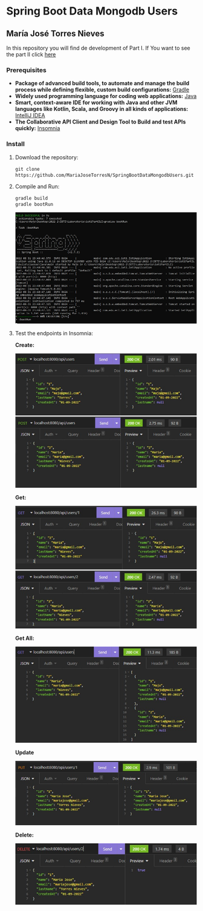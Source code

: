 # Spring Boot Data Mongodb Users
## María José Torres Nieves

In this repository you will find de development of Part I.
If You want to see the part II click [here](https://github.com/MariaJoseTorresN/SpringBootRestAPIPartII)

### Prerequisites
* **Package of advanced build tools, to automate and manage the build process while defining flexible, custom build configurations:** [Gradle](https://gradle.org/install/)
* **Widely used programming language for coding web applications:** [Java](https://www.java.com/en/download/help/download_options.html)
* **Smart, context-aware IDE for working with Java and other JVM languages like Kotlin, Scala, and Groovy in all kinds of applications:** [IntelliJ IDEA](https://www.jetbrains.com/es-es/idea/download/#section=windows)
* **The Collaborative API Client and Design Tool to Build and test APIs quickly:** [Insomnia](https://insomnia.rest/download)

### Install

1. Download the repository:
    ```
    git clone https://github.com/MariaJoseTorresN/SpringBootDataMongodbUsers.git
    ```
2. Compile and Run:

    ```
    gradle build
    gradle bootRun
    ```
    ![Build And Run](/img/buildAndRun.jpeg)   
3. Test the endpoints in Insomnia:

   **Create:**

   ![Create1](/img/create1.jpeg)
   ![Create2](/img/create2.jpeg)

   **Get:**

   ![Get1](/img/get.jpeg)
   ![Get2](/img/get2.jpeg)

   **Get All:**

   ![Get All](/img/getAll.jpeg)

   **Update**

   ![Update](/img/update.jpeg)

   **Delete:**

   ![Delete](/img/delete.jpeg)